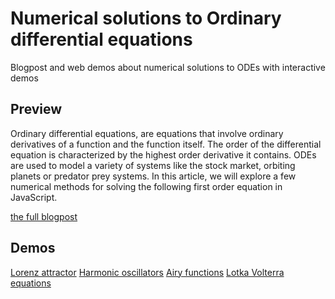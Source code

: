 # Numerical solutions to Ordinary differential equations
Blogpost and web demos about numerical solutions to ODEs with interactive demos

## Preview

Ordinary differential equations, are equations that involve ordinary derivatives of a function and the function itself. The order of the differential equation is characterized by the highest order derivative it contains. ODEs    are used to model a variety of systems like the stock market, orbiting planets or predator prey systems. In this    article, we will explore a few numerical methods for solving the following first order equation in JavaScript.

[the full blogpost](https://missing-user.github.io/ode/)

## Demos
[Lorenz attractor](https://missing-user.github.io/ode/lorenz)
[Harmonic oscillators](https://missing-user.github.io/ode/oscillator)
[Airy functions](https://missing-user.github.io/ode/airy)
[Lotka Volterra equations](https://missing-user.github.io/ode/lotkavolterra)
